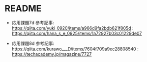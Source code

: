 # README

* 応用課題7d 参考記事: https://qiita.com/yuki_0920/items/a966d9fa2bdb621f805d
                     : https://qiita.com/hana_s_e_0925/items/1a72927b03c01229de07

* 応用課題8d 参考記事: https://qiita.com/kurawo___D/items/7604f709a9ec28808540
                     : https://techacademy.jp/magazine/7727